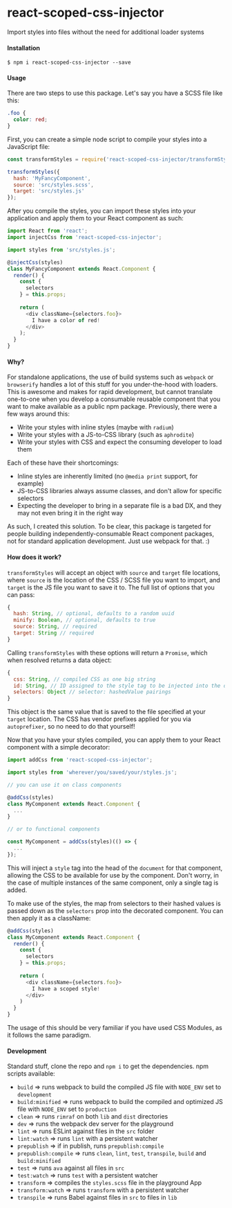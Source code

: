 # react-scoped-css-injector

Import styles into files without the need for additional loader systems

#### Installation

    $ npm i react-scoped-css-injector --save
    
#### Usage

There are two steps to use this package. Let's say you have a SCSS file like this:

```scss
.foo {
  color: red;
}
```

First, you can create a simple node script to compile your styles into a JavaScript file:

```javascript
const transformStyles = require('react-scoped-css-injector/transformStyles');

transformStyles({
  hash: 'MyFancyComponent',
  source: 'src/styles.scss',
  target: 'src/styles.js'
});
```

After you compile the styles, you can import these styles into your application and apply them to your React component as such:

```javascript
import React from 'react';
import injectCss from 'react-scoped-css-injector';

import styles from 'src/styles.js';

@injectCss(styles)
class MyFancyComponent extends React.Component {
  render() {
    const {
      selectors
    } = this.props;
    
    return (
      <div className={selectors.foo}>
        I have a color of red!
      </div>
    );
  }
}
```

#### Why?

For standalone applications, the use of build systems such as `webpack` or `browserify` handles a lot of this stuff for you under-the-hood with loaders. This is awesome and makes for rapid development, but cannot translate one-to-one when you develop a consumable reusable component that you want to make available as a public npm package. Previously, there were a few ways around this:
* Write your styles with inline styles (maybe with `radium`)
* Write your styles with a JS-to-CSS library (such as `aphrodite`)
* Write your styles with CSS and expect the consuming developer to load them

Each of these have their shortcomings:
* Inline styles are inherently limited (no `@media print` support, for example)
* JS-to-CSS libraries always assume classes, and don't allow for specific selectors
* Expecting the developer to bring in a separate file is a bad DX, and they may not even bring it in the right way

As such, I created this solution. To be clear, this package is targeted for people building independently-consumable React component packages, not for standard application development. Just use webpack for that. :)

#### How does it work?

`transformStyles` will accept an object with `source` and `target` file locations, where `source` is the location of the CSS / SCSS file you want to import, and `target` is the JS file you want to save it to. The full list of options that you can pass:

```javascript
{
  hash: String, // optional, defaults to a random uuid
  minify: Boolean, // optional, defaults to true
  source: String, // required
  target: String // required
}
```

Calling `transformStyles` with these options will return a `Promise`, which when resolved returns a data object:

```javascript
{
  css: String, // compiled CSS as one big string
  id: String, // ID assigned to the style tag to be injected into the document head
  selectors: Object // selector: hashedValue pairings
}
```

This object is the same value that is saved to the file specified at your `target` location. The CSS has vendor prefixes applied for you via `autoprefixer`, so no need to do that yourself!

Now that you have your styles compiled, you can apply them to your React component with a simple decorator:

```javascript
import addCss from 'react-scoped-css-injector';

import styles from 'wherever/you/saved/your/styles.js';

// you can use it on class components

@addCss(styles)
class MyComponent extends React.Component {
  ...
}

// or to functional components

const MyComponent = addCss(styles)(() => {
  ...
});
```

This will inject a `style` tag into the head of the `document` for that component, allowing the CSS to be available for use by the component. Don't worry, in the case of multiple instances of the same component, only a single tag is added.

To make use of the styles, the map from selectors to their hashed values is passed down as the `selectors` prop into the decorated component. You can then apply it as a className:

```javascript
@addCss(styles)
class MyComponent extends React.Component {
  render() {
    const {
      selectors
    } = this.props;
    
    return (
      <div className={selectors.foo}>
        I have a scoped style!
      </div>
    )
  }
}
```

The usage of this should be very familiar if you have used CSS Modules, as it follows the same paradigm.

#### Development


Standard stuff, clone the repo and `npm i` to get the dependencies. npm scripts available:
* `build` => runs webpack to build the compiled JS file with `NODE_ENV` set to `development`
* `build:minified` => runs webpack to build the compiled and optimized JS file with `NODE_ENV` set to `production`
* `clean` => runs `rimraf` on both `lib` and `dist` directories
* `dev` => runs the webpack dev server for the playground
* `lint` => runs ESLint against files in the `src` folder
* `lint:watch` => runs `lint` with a persistent watcher
* `prepublish` => if in publish, runs `prepublish:compile`
* `prepublish:compile` => runs `clean`, `lint`, `test`, `transpile`, `build` and `build:minified`
* `test` => runs `ava` against all files in `src`
* `test:watch` => runs `test` with a persistent watcher
* `transform` => compiles the `styles.scss` file in the playground App
* `transform:watch` => runs `transform` with a persistent watcher
* `transpile` => runs Babel against files in `src` to files in `lib`
